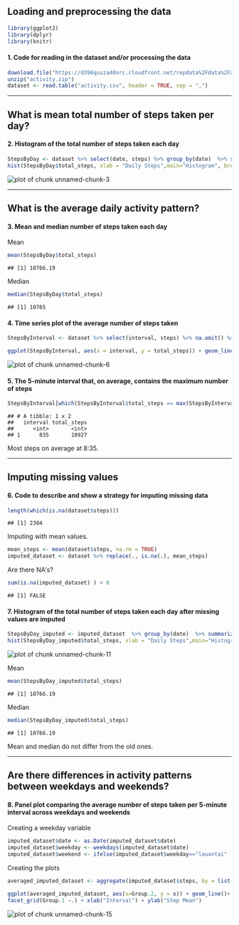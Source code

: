 ## Loading and preprocessing the data


```r
library(ggplot2)
library(dplyr)
library(knitr)
```

#### 1. Code for reading in the dataset and/or processing the data



```r
download.file("https://d396qusza40orc.cloudfront.net/repdata%2Fdata%2Factivity.zip", destfile = "activity.zip")
unzip("activity.zip")
dataset <- read.table("activity.csv", header = TRUE, sep = ",")
```

-----

## What is mean total number of steps taken per day?


#### 2. Histogram of the total number of steps taken each day



```r
StepsByDay <- dataset %>% select(date, steps) %>% group_by(date)  %>% summarize(total_steps = sum(steps)) %>% na.omit()
hist(StepsByDay$total_steps, xlab = "Daily Steps",main="Histogram", breaks = 20)
```

![plot of chunk unnamed-chunk-3](figure/unnamed-chunk-3-1.png)

-----

## What is the average daily activity pattern?


#### 3. Mean and median number of steps taken each day


Mean


```r
mean(StepsByDay$total_steps)
```

```
## [1] 10766.19
```

Median


```r
median(StepsByDay$total_steps)
```

```
## [1] 10765
```


#### 4. Time series plot of the average number of steps taken



```r
StepsByInterval <- dataset %>% select(interval, steps) %>% na.omit() %>% group_by(interval) %>% summarize(total_steps = sum(steps))

ggplot(StepsByInterval, aes(x = interval, y = total_steps)) + geom_line()
```

![plot of chunk unnamed-chunk-6](figure/unnamed-chunk-6-1.png)


#### 5. The 5-minute interval that, on average, contains the maximum number of steps



```r
StepsByInterval[which(StepsByInterval$total_steps == max(StepsByInterval$total_steps)),]
```

```
## # A tibble: 1 x 2
##   interval total_steps
##      <int>       <int>
## 1      835       10927
```

Most steps on average at 8:35.

-----

## Imputing missing values


#### 6. Code to describe and show a strategy for imputing missing data



```r
length(which(is.na(dataset$steps)))
```

```
## [1] 2304
```

Imputing with mean values.


```r
mean_steps <- mean(dataset$steps, na.rm = TRUE)
imputed_dataset <- dataset %>% replace(., is.na(.), mean_steps)
```

Are there NA's?


```r
sum(is.na(imputed_dataset) ) > 0
```

```
## [1] FALSE
```


#### 7. Histogram of the total number of steps taken each day after missing values are imputed



```r
StepsByDay_imputed <- imputed_dataset  %>% group_by(date)  %>% summarize(total_steps = sum(steps)) %>% na.omit()
hist(StepsByDay_imputed$total_steps, xlab = "Daily Steps",main="Histogram", breaks = 20)
```

![plot of chunk unnamed-chunk-11](figure/unnamed-chunk-11-1.png)

Mean


```r
mean(StepsByDay_imputed$total_steps)
```

```
## [1] 10766.19
```

Median


```r
median(StepsByDay_imputed$total_steps)
```

```
## [1] 10766.19
```

Mean and median do not differ from the old ones.

-----

## Are there differences in activity patterns between weekdays and weekends?


#### 8. Panel plot comparing the average number of steps taken per 5-minute interval across weekdays and weekends


Creating a weekday variable


```r
imputed_dataset$date <- as.Date(imputed_dataset$date)
imputed_dataset$weekday <- weekdays(imputed_dataset$date)
imputed_dataset$weekend <- ifelse(imputed_dataset$weekday=="lauantai" | imputed_dataset$weekday=="sunnuntai", "weekend", "weekday" )
```

Creating the plots


```r
averaged_imputed_dataset <- aggregate(imputed_dataset$steps, by = list(imputed_dataset$weekend, imputed_dataset$interval), mean)

ggplot(averaged_imputed_dataset, aes(x=Group.2, y = x)) + geom_line()+
facet_grid(Group.1 ~.) + xlab("Interval") + ylab("Step Mean")
```

![plot of chunk unnamed-chunk-15](figure/unnamed-chunk-15-1.png)
